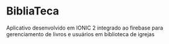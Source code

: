 # BibliaTeca
Aplicativo desenvolvido em IONIC 2 integrado ao firebase  para gerenciamento de livros e usuários em biblioteca de igrejas
